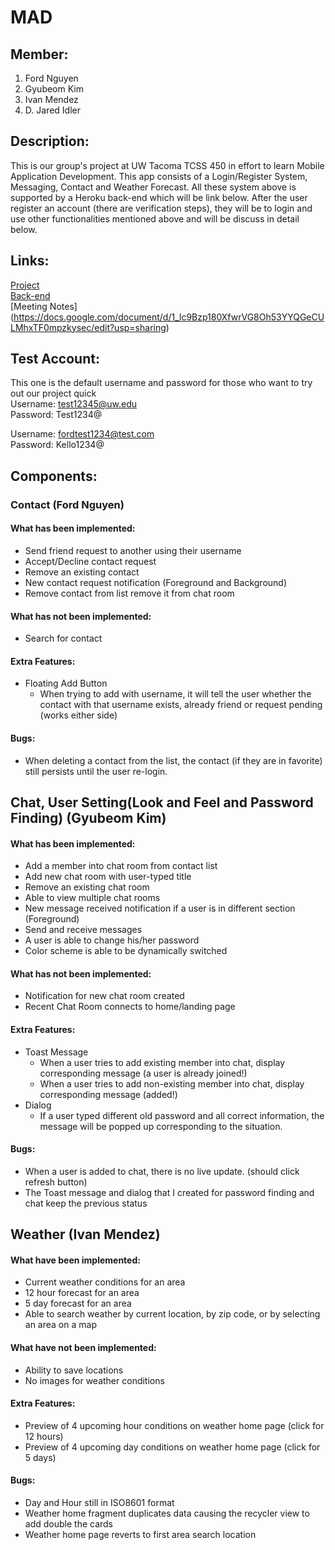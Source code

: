 # MAD
## Member: 
1. Ford Nguyen
2. Gyubeom Kim
3. Ivan Mendez
4. D. Jared Idler
## Description:
This is our group's project at UW Tacoma TCSS 450 in effort to learn Mobile Application Development. This app consists of a Login/Register System, Messaging, Contact and Weather Forecast. All these system above is supported by a Heroku back-end which will be link below. After the user register an account (there are verification steps), they will be to login and use other functionalities mentioned above and will be discuss in detail below.
## Links:
[Project](https://github.com/tainguyen2101/Team-1-TCSS-450)  
[Back-end](https://github.com/gyubeomK/mobileapp-group-backend)  
[Meeting Notes] (https://docs.google.com/document/d/1_lc9Bzp180XfwrVG8Oh53YYQGeCULMhxTF0mpzkysec/edit?usp=sharing)

## Test Account:
This one is the default username and password for those who want to try out our project quick  
Username: test12345@uw.edu  
Password: Test1234@  

Username: fordtest1234@test.com  
Password: Kello1234@

## Components:
### Contact (Ford Nguyen)
#### What has been implemented:
* Send friend request to another using their username
* Accept/Decline contact request
* Remove an existing contact
* New contact request notification (Foreground and Background)
* Remove contact from list remove it from chat room
#### What has not been implemented:
* Search for contact
#### Extra Features:
* Floating Add Button
    - When trying to add with username, it will tell the user whether the contact with that username exists, already friend or request pending (works either side)
#### Bugs:
* When deleting a contact from the list, the contact (if they are in favorite) still persists until the user re-login.

## Chat, User Setting(Look and Feel and Password Finding) (Gyubeom Kim)
#### What has been implemented:
*	Add a member into chat room from contact list 
*   Add new chat room with user-typed title
*	Remove an existing chat room
*	Able to view multiple chat rooms
*	New message received notification if a user is in different section (Foreground)
*	Send and receive messages
*	A user is able to change his/her password
*	Color scheme is able to be dynamically switched 
#### What has not been implemented:
*	Notification for new chat room created
*	Recent Chat Room connects to home/landing page
#### Extra Features:
*	Toast Message
    - When a user tries to add existing member into chat, display corresponding message (a user is already joined!)
    - When a user tries to add non-existing member into chat, display corresponding message (added!)
*	Dialog
    - If a user typed different old password and all correct information, the message will be popped up corresponding to the situation.
#### Bugs:
*    When a user is added to chat, there is no live update. (should click refresh button)
*    The Toast message and dialog that I created for password finding and chat keep the previous status

## Weather (Ivan Mendez)
#### What have been implemented:
*	Current weather conditions for an area
*   12 hour forecast for an area
*   5 day forecast for an area
*   Able to search weather by current location, by zip code, or by selecting an area on a map
#### What have not been implemented:
*	Ability to save locations
*   No images for weather conditions
#### Extra Features:
*	Preview of 4 upcoming hour conditions on weather home page (click for 12 hours)
*   Preview of 4 upcoming day conditions on weather home page   (click for 5 days)
#### Bugs:
*   Day and Hour still in ISO8601 format
*   Weather home fragment duplicates data causing the recycler view to add double the cards
*   Weather home page reverts to first area search location

